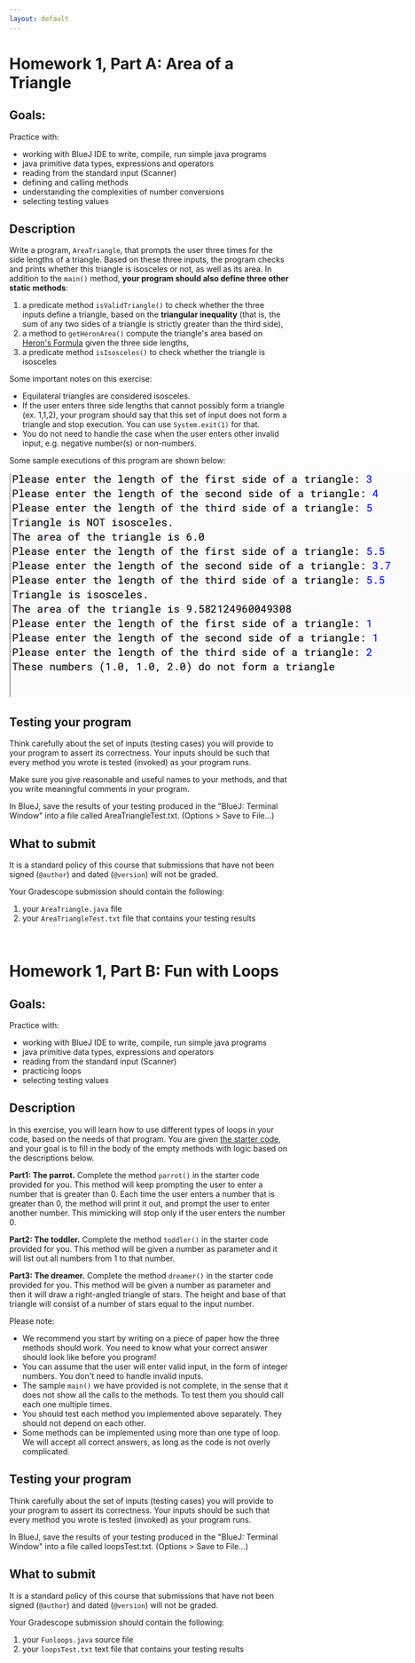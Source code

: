 ```yaml
---
layout: default
---
```


# Homework 1, Part A: Area of a Triangle


## Goals:

Practice with:
* working with BlueJ IDE to write, compile, run simple java programs
* java primitive data types, expressions and operators
* reading from the standard input (Scanner)
* defining and calling methods
* understanding the complexities of number conversions
* selecting testing values



## Description

Write a program, `AreaTriangle`, that prompts the user three times for the side
lengths of a triangle. Based on these three inputs, the program checks and prints whether this triangle is isosceles or not, as well as its area.
In addition to the `main()` method, **your program should also define three
other static methods**:
  1. a predicate method `isValidTriangle()` to check whether the three inputs define a triangle, based on the **triangular inequality** (that is, the sum of any two sides of a triangle is strictly greater than the third side),
  2. a method to `getHeronArea()` compute the triangle's area based on [Heron's Formula](http://en.wikipedia.org/wiki/Heron%27s_formula) given the three side lengths,
  3. a predicate method `isIsosceles()`  to check whether the triangle is isosceles

Some important notes on this exercise:

* Equilateral triangles are considered isosceles.
*  If the user enters three side lengths that cannot possibly form a triangle
   (ex. 1,1,2), your program should say that this set of input does not form a triangle and stop execution. You can use `System.exit(1)` for that. 
* You do not need to handle the case when the user enters other invalid input, e.g. negative number(s) or non-numbers.

Some sample executions of this program are shown below:

<center><img src="_images/figs/triangleExecution.png" style="max-width:900px"></center>

## Testing your program

Think carefully about the set of inputs (testing cases) you will provide to your program to assert its correctness. Your inputs should be such that every method you wrote is tested (invoked) as your program runs.

Make sure you give reasonable and useful names to your methods, and that you write meaningful comments in your program.

In BlueJ, save the results of your testing produced in the "BlueJ: Terminal Window" into a file called AreaTriangleTest.txt. (Options > Save to File...)

## What to submit

It is a standard policy of this course that submissions that have not been signed (`@author`) and dated (`@version`) will not be graded.



Your Gradescope submission should contain the following:

1. your <code>AreaTriangle.java</code> file
2. your <code>AreaTriangleTest.txt</code> file that contains your testing results


<br/>

# Homework 1, Part B: Fun with Loops

## Goals:
Practice with:
* working with BlueJ IDE to write, compile, run simple java programs
* java primitive data types, expressions and operators
* reading from the standard input (Scanner)
* practicing loops
* selecting testing values



## Description
In this exercise, you will learn how to use different types of loops in your code, based on the needs of that program. You are given [the starter code](assign103/Funloops.java), and your goal is to fill in the body of the empty methods with logic based on the descriptions below.

**Part1: The parrot.**
Complete the method `parrot()` in the starter code provided for you. This method will keep prompting the user to enter a number that is greater than 0. Each time the user enters a number that is greater than 0, the method will print it out, and prompt the user to enter another number. This mimicking will stop only if the user enters the number 0.

**Part2: The toddler.**
Complete the method `toddler()` in the starter code provided for you. This method will be given a number as parameter and it will list out all numbers from 1 to that number.

**Part3: The dreamer.**
Complete the method `dreamer()` in the starter code provided for you. This method will be given a number as parameter and then it will draw a right-angled triangle of stars. The height and base of that triangle will consist of a number of stars equal to the input number.

Please note:
* We recommend you start by writing on a piece of paper how the three methods should work. You need to know what your correct answer should look like before you program!
* You can assume that the user will enter valid input, in the form of integer numbers. You don't need to handle invalid inputs.
* The sample `main()` we have provided is not complete, in the sense that it does not show all the calls to the methods. To test them you should call each one multiple times. 
* You should test each method you implemented above separately. They should not depend on each other.
* Some methods can be implemented using more than one type of loop. We will accept all correct answers, as long as the code is not overly complicated.


## Testing your program

Think carefully about the set of inputs (testing cases) you will provide to your program to assert its correctness. Your inputs should be such that every method you wrote is tested (invoked) as your program runs.

In BlueJ, save the results of your testing produced in the "BlueJ: Terminal Window" into a file called loopsTest.txt. (Options > Save to File...)

## What to submit

It is a standard policy of this course that submissions that have not been signed (`@author`) and dated (`@version`) will not be graded.

Your Gradescope submission should contain the following:

1. your <code>Funloops.java</code> source file
2. your <code>loopsTest.txt</code> text file that contains your testing results




